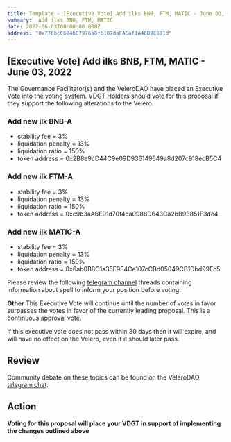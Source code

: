 ```yaml
---
title: Template - [Executive Vote] Add ilks BNB, FTM, MATIC - June 03, 2022
summary:  Add ilks BNB, FTM, MATIC
date: 2022-06-03T00:00:00.000Z
address: "0x776bcC604bB7976a6fb107daFAEaf1A48D9E691d"
---
```

## [Executive Vote]  Add ilks BNB, FTM, MATIC - June 03, 2022

The Governance Facilitator(s) and the VeleroDAO have placed an Executive Vote into the voting system. VDGT Holders should vote for this proposal if they support the following alterations to the Velero.

###  Add new ilk BNB-A
* stability fee = 3%
* liquidation penalty = 13%
* liquidation ratio = 150%
* token address = 0x2B8e9cD44C9e09D936149549a8d207c918ecB5C4

###  Add new ilk FTM-A
* stability fee = 3%
* liquidation penalty = 13%
* liquidation ratio = 150%
* token address = 0xc9b3aA6E91d70f4ca0988D643Ca2bB93851F3de4

###  Add new ilk MATIC-A
* stability fee = 3%
* liquidation penalty = 13%
* liquidation ratio = 150%
* token address = 0x6ab0B8C1a35F9F4Ce107cCBd05049CB1Dbd99Ec5

Please review the following [telegram channel](https://t.me/velerodao) threads containing information about spell to inform your position before voting.

**Other**
This Executive Vote will continue until the number of votes in favor surpasses the votes in favor of the currently leading proposal. This is a continuous approval vote. 

If this executive vote does not pass within 30 days then it will expire, and will have no effect on the Velero, even if it should later pass. 

## Review

Community debate on these topics can be found on the VeleroDAO  [telegram chat](https://t.me/velero_chat). 


## Action

**Voting for this proposal will place your VDGT in support of implementing the changes outlined above**
